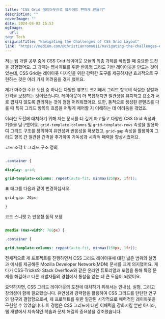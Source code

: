 ```yaml
---
title: "CSS Grid 레이아웃으로 웹사이트 편하게 만들기"
description: ""
coverImage: ""
date: 2024-08-03 15:53
ogImage: 
  url: 
tag: Tech
originalTitle: "Navigating the Challenges of CSS Grid Layout"
link: "https://medium.com/@christianromo811/navigating-the-challenges-of-css-grid-layout-1abdab2b60c0"
---
```




저는 웹 개발 공부 중에 CSS Grid 레이아웃 모듈의 최종 과제를 작업할 때 중요한 도전을 경험했어요. 그 과제는 웹사이트를 위한 반응형 그리드 기반 레이아웃을 만드는 것이었는데, CSS Grid는 레이아웃 디자인을 위한 강력한 도구를 제공하지만 효과적으로 구현하는 것은 여러 가지 어려움을 겪게 했어요.

제가 마주한 주요 도전 중 하나는 다양한 뷰포트 크기에서 그리드 항목의 적절한 정렬과 간격을 보장하는 것이었습니다. 레이아웃이 더 복잡해지면 일관성을 유지하고 요소가 서로 겹치지 않도록 관리하는 것이 점점 어려워졌어요. 또한, 동적으로 생성된 콘텐츠를 다룰 때 특히 그리드 항목의 흐름을 어떻게 제어할 지 이해하는 데 어려움을 겪었죠.

이러한 도전에 대처하기 위해 저는 문서를 더 깊게 파고들고 다양한 CSS Grid 속성과 기술을 탐구했어요. `grid-template-columns` 및 `grid-template-rows` 속성을 활용하여 그리드 구조를 정의하여 유연성과 반응성을 확보했고, `grid-gap` 속성을 활용하여 그리드 항목 간 일관된 간격을 추가하여 가독성과 시각적 매력을 향상시켰어요.

코드 조각 1: 그리드 구조 정의

<div class="content-ad"></div>

```css

.container {

display: grid;

grid-template-columns: repeat(auto-fit, minmax(250px, 1fr));
```

<div class="content-ad"></div>

표 태그를 다음과 같이 변경하십시오.

```css
grid-gap: 20px;

}
```

코드 스니펫 2: 반응형 동작 보장

<div class="content-ad"></div>

```css

@media (max-width: 768px) {

.container {

grid-template-columns: repeat(auto-fit, minmax(150px, 1fr));
```

<div class="content-ad"></div>

전체적으로 제 프로젝트를 진행하면서 CSS 그리드 레이아웃에 대한 넓은 범위의 설명과 예시를 제공해준 Mozilla Developer Network(MDN) 문서를 크게 의지했어요. 게다가 CSS-Tricks와 Stack Overflow와 같은 온라인 튜토리얼과 포럼을 통해 특정 문제를 해결하고 다른 개발자들의 경험에서 통찰을 얻는 데 큰 도움이 되었어요.

<div class="content-ad"></div>

요약하자면, CSS 그리드 레이아웃의 도전에 대처하기 위해서는 인내심, 실험, 그리고 창의성이 함께 필요했습니다. 유연성과 강력함을 활용하여 CSS 그리드를 탄탄한 연구와 탐구와 결합함으로써, 제 프로젝트를 위한 일관된 시각적으로 매력적인 레이아웃을 구현할 수 있었습니다. 이 경험은 CSS 그리드에 대한 이해력을 강화시킬 뿐만 아니라, 웹 개발에서 지속적인 학습과 문제 해결의 중요성을 강조했습니다.
